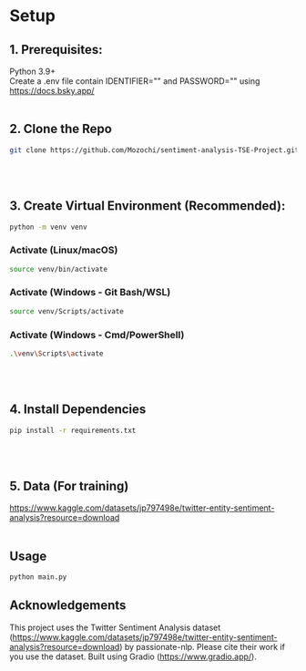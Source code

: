 # Setup

## **1. Prerequisites:**
Python 3.9+ 
<br/>
Create a .env file contain IDENTIFIER="" and PASSWORD="" using https://docs.bsky.app/
 <br/>
 <br/>

## **2. Clone the Repo**
 ```bash
 git clone https://github.com/Mozochi/sentiment-analysis-TSE-Project.git
```
<br/>
<br/>

## **3. Create Virtual Environment (Recommended):**
```bash
python -m venv venv
```

### Activate (Linux/macOS)
```bash
source venv/bin/activate
```
### Activate (Windows - Git Bash/WSL)
```bash
source venv/Scripts/activate
```
### Activate (Windows - Cmd/PowerShell)
```bash
.\venv\Scripts\activate
```
<br/>
<br/>

## **4. Install Dependencies**
```bash
pip install -r requirements.txt
```
<br/>
<br/>

## **5. Data (For training)**
https://www.kaggle.com/datasets/jp797498e/twitter-entity-sentiment-analysis?resource=download
<br/>
<br/>

## **Usage**
```bash
python main.py
```

## **Acknowledgements**

This project uses the Twitter Sentiment Analysis dataset (https://www.kaggle.com/datasets/jp797498e/twitter-entity-sentiment-analysis?resource=download) by passionate-nlp. Please cite their work if you use the dataset.
Built using Gradio (https://www.gradio.app/).
